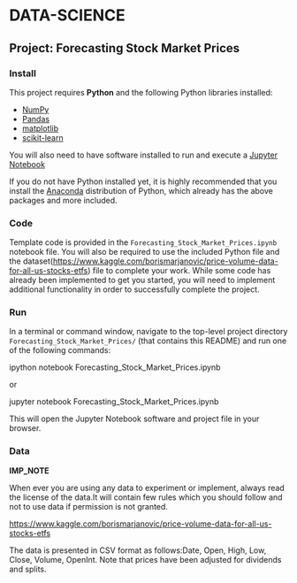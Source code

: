 # DATA-SCIENCE
## Project: Forecasting Stock Market Prices

### Install

This project requires **Python** and the following Python libraries installed:

- [NumPy](http://www.numpy.org/)
- [Pandas](http://pandas.pydata.org/)
- [matplotlib](http://matplotlib.org/)
- [scikit-learn](http://scikit-learn.org/stable/)

You will also need to have software installed to run and execute a [Jupyter Notebook](http://ipython.org/notebook.html)

If you do not have Python installed yet, it is highly recommended that you install the [Anaconda](http://continuum.io/downloads) distribution of Python, which already has the above packages and more included. 

### Code

Template code is provided in the `Forecasting_Stock_Market_Prices.ipynb` notebook file.
You will also be required to use the included  Python file and the dataset(https://www.kaggle.com/borismarjanovic/price-volume-data-for-all-us-stocks-etfs) file to complete your work.
While some code has already been implemented to get you started, 
you will need to implement additional functionality in order to successfully complete the project.

### Run

In a terminal or command window, navigate to the top-level project directory `Forecasting_Stock_Market_Prices/` (that contains this README) and run one of the following commands:


ipython notebook Forecasting_Stock_Market_Prices.ipynb

or

jupyter notebook Forecasting_Stock_Market_Prices.ipynb


This will open the Jupyter Notebook software and project file in your browser.

### Data
**IMP_NOTE**

  When ever you are using any data to experiment or implement, always read the license of the data.It will contain few rules which you should follow and not to use data if permission is not granted.
  
https://www.kaggle.com/borismarjanovic/price-volume-data-for-all-us-stocks-etfs

The data is presented in CSV format as follows:Date, Open, High, Low, Close, Volume, OpenInt.
Note that prices have been adjusted for dividends and splits.
